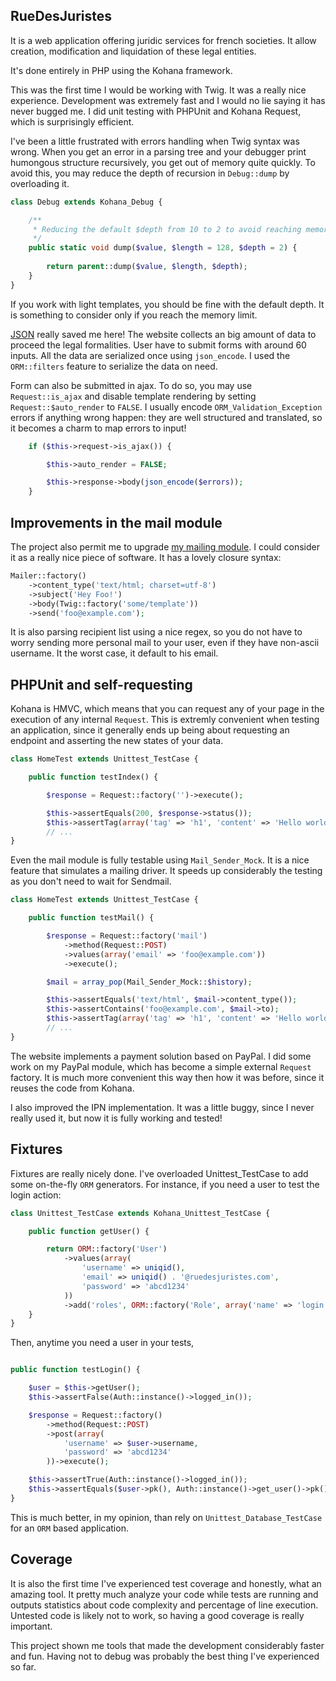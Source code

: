 ## RueDesJuristes

It is a web application offering juridic services for french societies. It allow creation, modification and liquidation of these legal entities.

It's done entirely in PHP using the Kohana framework.

This was the first time I would be working with Twig. It was a really nice experience. Development was extremely fast and I would no lie saying it has never bugged me. I did unit testing with PHPUnit and Kohana Request, which is surprisingly efficient.

I've been a little frustrated with errors handling when Twig syntax was wrong. When you get an error in a parsing tree and your debugger print humongous structure recursively, you get out of memory quite quickly. To avoid this, you may reduce the depth of recursion in ```Debug::dump``` by overloading it.

```php
class Debug extends Kohana_Debug {

    /**
     * Reducing the default $depth from 10 to 2 to avoid reaching memory limit.
     */
    public static void dump($value, $length = 128, $depth = 2) {
        
        return parent::dump($value, $length, $depth);
    }
}
```

If you work with light templates, you should be fine with the default depth. It is something to consider only if you reach the memory limit.

[JSON](http://json.org) really saved me here! The website collects an big amount of data to proceed the legal formalities. User have to submit forms with around 60 inputs. All the data are serialized once using ```json_encode```. I used the ```ORM::filters``` feature to serialize the data on need.

Form can also be submitted in ajax. To do so, you may use ```Request::is_ajax``` and disable template rendering by setting ```Request::$auto_render``` to ```FALSE```. I usually encode ```ORM_Validation_Exception``` errors if anything wrong happen: they are well structured and translated, so it becomes a charm to map errors to input!

```php
    if ($this->request->is_ajax()) {

        $this->auto_render = FALSE;

        $this->response->body(json_encode($errors));
    }
```

## Improvements in the mail module

The project also permit me to upgrade [my mailing module](https://github.com/Hete/kohana-mail). I could consider it as a really nice piece of software. It has a lovely closure syntax:

```php
Mailer::factory()
    ->content_type('text/html; charset=utf-8')
    ->subject('Hey Foo!')
    ->body(Twig::factory('some/template'))
    ->send('foo@example.com');
```

It is also parsing recipient list using a nice regex, so you do not have to worry sending more personal mail to your user, even if they have non-ascii username. It the worst case, it default to his email.

## PHPUnit and self-requesting

Kohana is HMVC, which means that you can request any of your page in the execution of any internal ```Request```. This is extremly convenient when testing an application, since it generally ends up being about requesting an endpoint and asserting the new states of your data.

```php
class HomeTest extends Unittest_TestCase {

    public function testIndex() {

        $response = Request::factory('')->execute();

        $this->assertEquals(200, $response->status());
        $this->assertTag(array('tag' => 'h1', 'content' => 'Hello world!'), $response->body());
        // ...
}
```

Even the mail module is fully testable using ```Mail_Sender_Mock```. It is a nice feature that simulates a mailing driver. It speeds up considerably the testing as you don't need to wait for Sendmail.

```php
class HomeTest extends Unittest_TestCase {

    public function testMail() {

        $response = Request::factory('mail')
            ->method(Request::POST)
            ->values(array('email' => 'foo@example.com'))
            ->execute();

        $mail = array_pop(Mail_Sender_Mock::$history);

        $this->assertEquals('text/html', $mail->content_type());
        $this->assertContains('foo@example.com', $mail->to);
        $this->assertTag(array('tag' => 'h1', 'content' => 'Hello world!'), $mail->body());
        // ...
}
```

The website implements a payment solution based on PayPal. I did some work on my PayPal module, which has become a simple external ```Request``` factory. It is much more convenient this way then how it was before, since it reuses the code from Kohana.

I also improved the IPN implementation. It was a little buggy, since I never really used it, but now it is fully working and tested!

## Fixtures

Fixtures are really nicely done. I've overloaded Unittest_TestCase to add some on-the-fly ```ORM``` generators. For instance, if you need a user to test the login action:

```php
class Unittest_TestCase extends Kohana_Unittest_TestCase {

    public function getUser() {

        return ORM::factory('User')
            ->values(array(
                'username' => uniqid(),
                'email' => uniqid() . '@ruedesjuristes.com',
                'password' => 'abcd1234'
            ))
            ->add('roles', ORM::factory('Role', array('name' => 'login')));
    }
}
```

Then, anytime you need a user in your tests,

```php

public function testLogin() {

    $user = $this->getUser();
    $this->assertFalse(Auth::instance()->logged_in());

    $response = Request::factory()
        ->method(Request::POST)
        ->post(array(
            'username' => $user->username,
            'password' => 'abcd1234'
        ))->execute();

    $this->assertTrue(Auth::instance()->logged_in());
    $this->assertEquals($user->pk(), Auth::instance()->get_user()->pk());
}
```

This is much better, in my opinion, than rely on ```Unittest_Database_TestCase``` for an ```ORM``` based application.

## Coverage

It is also the first time I've experienced test coverage and honestly, what an amazing tool. It pretty much analyze your code while tests are running and outputs statistics about code complexity and percentage of line execution. Untested code is likely not to work, so having a good coverage is really important.

This project shown me tools that made the development considerably faster and fun. Having not to debug was probably the best thing I've experienced so far.